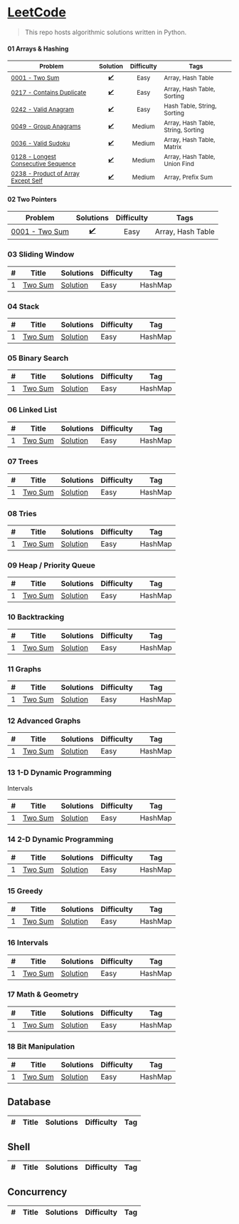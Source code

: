 # [LeetCode](https://leetcode.com/problemset/algorithms/)
> This repo hosts algorithmic solutions written in Python.


#### 01 Arrays & Hashing

<sub>Problem</sub> | <sub>Solution</sub> | <sub>Difficulty</sub> | <sub>Tags</sub>
---- | ---- | ---- | ----
<sub>[0001 - Two Sum](https://leetcode.com/problems/two-sum/)</sub> | <sub><div align='center'>[✔️](python%2F0001-two-sum.py)</div></sub> | <sub><div align='center'>Easy</div></sub> | <sub>Array, Hash Table</sub>
<sub>[0217 - Contains Duplicate](https://leetcode.com/problems/contains-duplicate/)</sub> | <sub><div align='center'>[✔️](python%2F0217-two-sum.py)</div></sub> | <sub><div align='center'>Easy</div></sub> | <sub>Array, Hash Table, Sorting</sub>
<sub>[0242 - Valid Anagram](https://leetcode.com/problems/valid-anagram/)</sub> | <sub><div align='center'>[✔️](python%2F0242-valid-anagram.py)</div></sub> | <sub><div align='center'>Easy</div></sub> | <sub>Hash Table, String, Sorting</sub>
<sub>[0049 - Group Anagrams](https://leetcode.com/problems/group-anagrams/)</sub> | <sub><div align='center'>[✔️](python%2F0049-group-anagrams.py)</div></sub> | <sub><div align='center'>Medium</div></sub> | <sub>Array, Hash Table, String, Sorting</sub>
<sub>[0036 - Valid Sudoku](https://leetcode.com/problems/valid-sudoku/)</sub> | <sub><div align='center'>[✔️](python%2F0036-valid-sudoku.py)</div></sub> | <sub><div align='center'>Medium</div></sub> | <sub>Array, Hash Table, Matrix</sub>
<sub>[0128 - Longest Consecutive Sequence](https://leetcode.com/problems/longest-consecutive-sequence/)</sub> | <sub><div align='center'>[✔️](python%2F0128-longest-consecutive-sequence.py)</div></sub> | <sub><div align='center'>Medium</div></sub> | <sub>Array, Hash Table, Union Find</sub>
<sub>[0238 - Product of Array Except Self](https://leetcode.com/problems/product-of-array-except-self/)</sub> | <sub><div align='center'>[✔️](python%2F0238-product-of-array-except-self.py)</div></sub> | <sub><div align='center'>Medium</div></sub> | <sub>Array, Prefix Sum</sub>



#### 02 Two Pointers

| Problem | Solutions | Difficulty | Tags     
|---------|-----------|------------|------
| [0001 - Two Sum](https://leetcode.com/problems/two-sum/) | <div align='center'>[✔️](python%2F0001-two-sum.py)</div> | <div align='center'>Easy</div> | Array, Hash Table


### 03 Sliding Window

|  #  |      Title     |   Solutions   |   Difficulty   |   Tag        
|-----|----------------|---------------|----------------|-------------
|1|[Two Sum](https://leetcode.com/problems/two-sum/)|[Solution](../master/algorithms/1.two-sum.js)| Easy | HashMap


### 04 Stack

|  #  |      Title     |   Solutions   |   Difficulty   |   Tag        
|-----|----------------|---------------|----------------|-------------
|1|[Two Sum](https://leetcode.com/problems/two-sum/)|[Solution](../master/algorithms/1.two-sum.js)| Easy | HashMap


### 05 Binary Search

|  #  |      Title     |   Solutions   |   Difficulty   |   Tag        
|-----|----------------|---------------|----------------|-------------
|1|[Two Sum](https://leetcode.com/problems/two-sum/)|[Solution](../master/algorithms/1.two-sum.js)| Easy | HashMap


### 06 Linked List

|  #  |      Title     |   Solutions   |   Difficulty   |   Tag        
|-----|----------------|---------------|----------------|-------------
|1|[Two Sum](https://leetcode.com/problems/two-sum/)|[Solution](../master/algorithms/1.two-sum.js)| Easy | HashMap


### 07 Trees

|  #  |      Title     |   Solutions   |   Difficulty   |   Tag        
|-----|----------------|---------------|----------------|-------------
|1|[Two Sum](https://leetcode.com/problems/two-sum/)|[Solution](../master/algorithms/1.two-sum.js)| Easy | HashMap


### 08 Tries

|  #  |      Title     |   Solutions   |   Difficulty   |   Tag        
|-----|----------------|---------------|----------------|-------------
|1|[Two Sum](https://leetcode.com/problems/two-sum/)|[Solution](../master/algorithms/1.two-sum.js)| Easy | HashMap


### 09 Heap / Priority Queue

|  #  |      Title     |   Solutions   |   Difficulty   |   Tag        
|-----|----------------|---------------|----------------|-------------
|1|[Two Sum](https://leetcode.com/problems/two-sum/)|[Solution](../master/algorithms/1.two-sum.js)| Easy | HashMap


### 10 Backtracking

|  #  |      Title     |   Solutions   |   Difficulty   |   Tag        
|-----|----------------|---------------|----------------|-------------
|1|[Two Sum](https://leetcode.com/problems/two-sum/)|[Solution](../master/algorithms/1.two-sum.js)| Easy | HashMap


### 11 Graphs

|  #  |      Title     |   Solutions   |   Difficulty   |   Tag        
|-----|----------------|---------------|----------------|-------------
|1|[Two Sum](https://leetcode.com/problems/two-sum/)|[Solution](../master/algorithms/1.two-sum.js)| Easy | HashMap


### 12 Advanced Graphs

|  #  |      Title     |   Solutions   |   Difficulty   |   Tag        
|-----|----------------|---------------|----------------|-------------
|1|[Two Sum](https://leetcode.com/problems/two-sum/)|[Solution](../master/algorithms/1.two-sum.js)| Easy | HashMap


### 13 1-D Dynamic Programming
Intervals

|  #  |      Title     |   Solutions   |   Difficulty   |   Tag        
|-----|----------------|---------------|----------------|-------------
|1|[Two Sum](https://leetcode.com/problems/two-sum/)|[Solution](../master/algorithms/1.two-sum.js)| Easy | HashMap


### 14 2-D Dynamic Programming

|  #  |      Title     |   Solutions   |   Difficulty   |   Tag        
|-----|----------------|---------------|----------------|-------------
|1|[Two Sum](https://leetcode.com/problems/two-sum/)|[Solution](../master/algorithms/1.two-sum.js)| Easy | HashMap


### 15 Greedy

|  #  |      Title     |   Solutions   |   Difficulty   |   Tag        
|-----|----------------|---------------|----------------|-------------
|1|[Two Sum](https://leetcode.com/problems/two-sum/)|[Solution](../master/algorithms/1.two-sum.js)| Easy | HashMap


### 16 Intervals

|  #  |      Title     |   Solutions   |   Difficulty   |   Tag        
|-----|----------------|---------------|----------------|-------------
|1|[Two Sum](https://leetcode.com/problems/two-sum/)|[Solution](../master/algorithms/1.two-sum.js)| Easy | HashMap


### 17 Math & Geometry

|  #  |      Title     |   Solutions   |   Difficulty   |   Tag        
|-----|----------------|---------------|----------------|-------------
|1|[Two Sum](https://leetcode.com/problems/two-sum/)|[Solution](../master/algorithms/1.two-sum.js)| Easy | HashMap


### 18 Bit Manipulation

|  #  |      Title     |   Solutions   |   Difficulty   |   Tag        
|-----|----------------|---------------|----------------|-------------
|1|[Two Sum](https://leetcode.com/problems/two-sum/)|[Solution](../master/algorithms/1.two-sum.js)| Easy | HashMap















## Database

|  #  |      Title     |   Solutions   |   Difficulty   |   Tag        
|-----|----------------|---------------|----------------|-------------


## Shell

|  #  |      Title     |   Solutions   |   Difficulty   |   Tag        
|-----|----------------|---------------|----------------|-------------


## Concurrency

|  #  |      Title     |   Solutions   |   Difficulty   |   Tag        
|-----|----------------|---------------|----------------|-------------